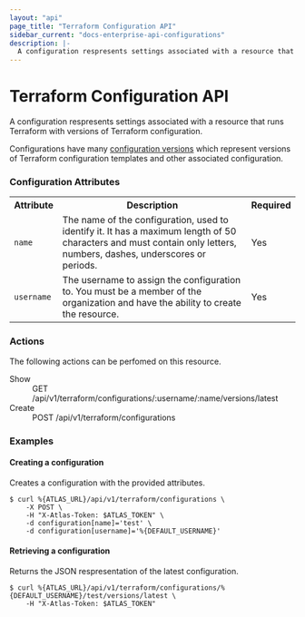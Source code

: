 ```yaml
---
layout: "api"
page_title: "Terraform Configuration API"
sidebar_current: "docs-enterprise-api-configurations"
description: |-
  A configuration respresents settings associated with a resource that runs Terraform with versions of Terraform configuration..
---
```


# Terraform Configuration API

A configuration respresents settings associated with a resource that
runs Terraform with versions of Terraform configuration.

Configurations have many [configuration versions](/help/api/terraform/configuration-versions)
which represent versions of Terraform configuration templates and other associated
configuration.

### Configuration Attributes

<table>
  <tr>
    <th>Attribute</th>
    <th>Description</th>
    <th>Required</th>
  </tr>
  <tr>
    <td><code>name</code></td>
    <td>The name of the configuration, used to identify it. It
      has a maximum length of 50 characters and must contain only
      letters, numbers, dashes, underscores or periods.</td>
    <td>Yes</td>
  </tr>
  <tr>
    <td><code>username</code></td>
    <td>The username to assign the configuration to. You must be a member of the
      organization and have the ability to create the resource.</td>
    <td>Yes</td>
  </tr>
</table>

### Actions

The following actions can be perfomed on this resource.

<dl>
  <dt>Show</dt>
  <dd>GET /api/v1/terraform/configurations/:username/:name/versions/latest</dd>
  <dt>Create</dt>
  <dd>POST /api/v1/terraform/configurations</dd>
</dl>

### Examples

#### Creating a configuration

Creates a configuration with the provided attributes.

    $ curl %{ATLAS_URL}/api/v1/terraform/configurations \
        -X POST \
        -H "X-Atlas-Token: $ATLAS_TOKEN" \
        -d configuration[name]='test' \
        -d configuration[username]='%{DEFAULT_USERNAME}'

#### Retrieving a configuration

Returns the JSON respresentation of the latest configuration.

    $ curl %{ATLAS_URL}/api/v1/terraform/configurations/%{DEFAULT_USERNAME}/test/versions/latest \
        -H "X-Atlas-Token: $ATLAS_TOKEN"
